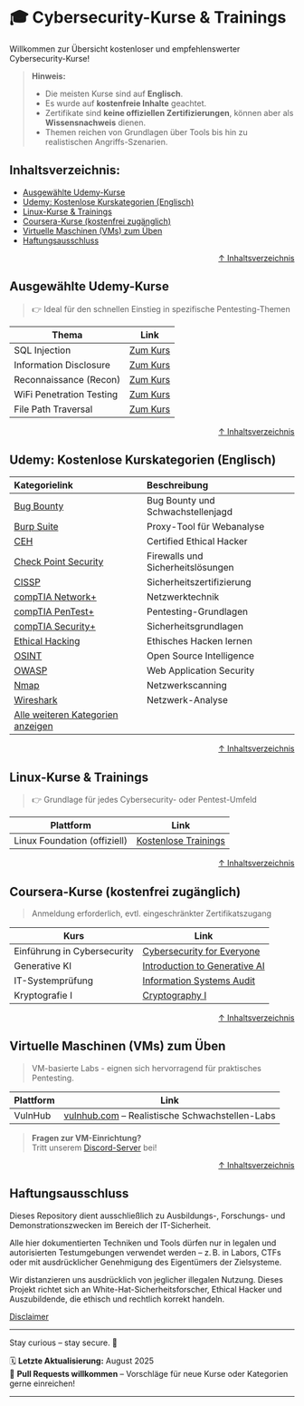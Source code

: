 # 🎓 Cybersecurity-Kurse & Trainings

Willkommen zur Übersicht kostenloser und empfehlenswerter Cybersecurity-Kurse!

> **Hinweis:**  
> - Die meisten Kurse sind auf **Englisch**.  
> - Es wurde auf **kostenfreie Inhalte** geachtet.  
> - Zertifikate sind **keine offiziellen Zertifizierungen**, können aber als **Wissensnachweis** dienen.  
> - Themen reichen von Grundlagen über Tools bis hin zu realistischen Angriffs-Szenarien.



## Inhaltsverzeichnis:
- [Ausgewählte Udemy-Kurse](#ausgewählte-udemy-kurse)
- [Udemy: Kostenlose Kurskategorien (Englisch)](#udemy-kostenlose-kurskategorien-englisch)
- [Linux-Kurse & Trainings](#linux-kurse--trainings)
- [Coursera-Kurse (kostenfrei zugänglich)](#coursera-kurse-kostenfrei-zugänglich)
- [Virtuelle Maschinen (VMs) zum Üben](#virtuelle-maschinen-vms-zum-üben)
- [Haftungsausschluss](#haftungsausschluss)



<div align=right>

[↑ Inhaltsverzeichnis](#inhaltsverzeichnis)

</div>


## Ausgewählte Udemy-Kurse

> 👉 Ideal für den schnellen Einstieg in spezifische Pentesting-Themen

| Thema                             | Link                                                                 |
|-----------------------------------|----------------------------------------------------------------------|
| SQL Injection                     | [Zum Kurs](https://www.udemy.com/course/pentest-handbook-sql-injection-to-shell-uploading/)            |
| Information Disclosure            | [Zum Kurs](https://www.udemy.com/course/information-disclosure-mastery-hands-on-from-zero-to-hero/)    |
| Reconnaissance (Recon)            | [Zum Kurs](https://www.udemy.com/course/recon-for-penetration-testers/)                                 |
| WiFi Penetration Testing          | [Zum Kurs](https://www.udemy.com/course/wifi-hacking-for-beginners/)                                     |
| File Path Traversal               | [Zum Kurs](https://www.udemy.com/course/file-path-traversal-mastery-hands-on-from-zero-to-hero/)        |




<div align=right>

[↑ Inhaltsverzeichnis](#inhaltsverzeichnis)

</div>


## Udemy: Kostenlose Kurskategorien (Englisch)

| Kategorielink        | Beschreibung |
|:---------------------|:-------------|
| [Bug Bounty](https://www.udemy.com/topic/bug-bounty/?price=price-free&sort=most-reviewed) | Bug Bounty und Schwachstellenjagd |
| [Burp Suite](https://www.udemy.com/topic/burp-suite/?price=price-free&sort=most-reviewed) | Proxy-Tool für Webanalyse |
| [CEH](https://www.udemy.com/topic/ceh/?price=price-free&sort=most-reviewed) | Certified Ethical Hacker |
| [Check Point Security](https://www.udemy.com/topic/check-point-security/?price=price-free&sort=most-reviewed) | Firewalls und Sicherheitslösungen |
| [CISSP](https://www.udemy.com/topic/cissp/?price=price-free&sort=most-reviewed) | Sicherheitszertifizierung |
| [compTIA Network+](https://www.udemy.com/topic/comptia-network/?price=price-free&sort=most-reviewed) | Netzwerktechnik |
| [compTIA PenTest+](https://www.udemy.com/topic/comptia-pentest/?price=price-free&sort=most-reviewed) | Pentesting-Grundlagen |
| [compTIA Security+](https://www.udemy.com/topic/comptia-security/?price=price-free&sort=most-reviewed) | Sicherheitsgrundlagen |
| [Ethical Hacking](https://www.udemy.com/topic/ethical-hacking/?price=price-free&sort=most-reviewed) | Ethisches Hacken lernen |
| [OSINT](https://www.udemy.com/topic/open-source-intelligence/?price=price-free) | Open Source Intelligence |
| [OWASP](https://www.udemy.com/topic/owasp/?price=price-free&sort=most-reviewed) | Web Application Security |
| [Nmap](https://www.udemy.com/topic/nmap/?price=price-free&sort=most-reviewed) | Netzwerkscanning |
| [Wireshark](https://www.udemy.com/topic/wireshark/?price=price-free&sort=most-reviewed) | Netzwerk-Analyse |
| [Alle weiteren Kategorien anzeigen](https://www.udemy.com/courses/it-and-software/network-and-security/?price=price-free) |




<div align=right>

[↑ Inhaltsverzeichnis](#inhaltsverzeichnis)

</div>


## Linux-Kurse & Trainings

> 👉 Grundlage für jedes Cybersecurity- oder Pentest-Umfeld

| Plattform            | Link                                                                 |
|----------------------|----------------------------------------------------------------------|
| Linux Foundation (offiziell) | [Kostenlose Trainings](https://training.linuxfoundation.org/resources/?_sft_content_type=free-course) |




<div align=right>

[↑ Inhaltsverzeichnis](#inhaltsverzeichnis)

</div>


## Coursera-Kurse (kostenfrei zugänglich)

> Anmeldung erforderlich, evtl. eingeschränkter Zertifikatszugang

| Kurs                         | Link                                                                 |
|-----------------------------|----------------------------------------------------------------------|
| Einführung in Cybersecurity | [Cybersecurity for Everyone](https://www.coursera.org/learn/cybersecurity-for-everyone) |
| Generative KI               | [Introduction to Generative AI](https://www.coursera.org/learn/introduction-to-generative-ai) |
| IT-Systemprüfung            | [Information Systems Audit](https://www.coursera.org/learn/information-systems-audit) |
| Kryptografie I              | [Cryptography I](https://www.coursera.org/learn/crypto) |




<div align=right>

[↑ Inhaltsverzeichnis](#inhaltsverzeichnis)

</div>


## Virtuelle Maschinen (VMs) zum Üben

> VM-basierte Labs - eignen sich hervorragend für praktisches Pentesting.  

| Plattform         | Link                        |
|------------------|-----------------------------|
| VulnHub           | [vulnhub.com](https://www.vulnhub.com/) – Realistische Schwachstellen-Labs |

> **Fragen zur VM-Einrichtung?**  
> Tritt unserem [Discord-Server](https://discord.gg/fNcTyYVVb9) bei!




<div align=right>

[↑ Inhaltsverzeichnis](#inhaltsverzeichnis)

</div>


## Haftungsausschluss

Dieses Repository dient ausschließlich zu Ausbildungs-, Forschungs- und Demonstrationszwecken im Bereich der IT-Sicherheit.

Alle hier dokumentierten Techniken und Tools dürfen nur in legalen und autorisierten Testumgebungen verwendet werden – z. B. in Labors, CTFs oder mit ausdrücklicher Genehmigung des Eigentümers der Zielsysteme.

Wir distanzieren uns ausdrücklich von jeglicher illegalen Nutzung.
Dieses Projekt richtet sich an White-Hat-Sicherheitsforscher, Ethical Hacker und Auszubildende, die ethisch und rechtlich korrekt handeln.

[Disclaimer](/00-disclaimer/disclaimer.md)

--- 

Stay curious – stay secure. 🔐

🗓️ **Letzte Aktualisierung:** August 2025  
🤝 **Pull Requests willkommen** – Vorschläge für neue Kurse oder Kategorien gerne einreichen!

---
